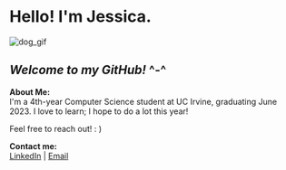 # **Hello! I'm Jessica.** 

![dog_gif](https://user-images.githubusercontent.com/65315618/148723661-51b680ac-5980-4023-8a33-924b7c54b007.gif)

## *Welcome to my GitHub!* ^-^

**About Me:**  
I'm a 4th-year Computer Science student at UC Irvine, graduating June 2023.
I love to learn; I hope to do a lot this year! 

Feel free to reach out! : )

**Contact me:**  
[LinkedIn](https://www.linkedin.com/in/jessica-s-1901/)
 | 
[Email](mailto:jsusilo1@uci.edu)

<!--
**jxsusilo/jxsusilo** is a ✨ _special_ ✨ repository because its `README.md` (this file) appears on your GitHub profile.

Here are some ideas to get you started:

- 🔭 I’m currently working on ...
- 🌱 I’m currently learning ...
- 👯 I’m looking to collaborate on ...
- 🤔 I’m looking for help with ...
- 💬 Ask me about ...
- 📫 How to reach me: ...
- 😄 Pronouns: ...
- ⚡ Fun fact: ...
-->
